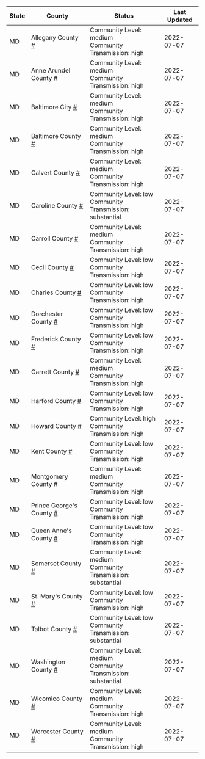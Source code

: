State | County | Status | Last Updated
--- | --- | --- | --- 
MD | Allegany County <a href="#allegany_county">#</a> | <a name="allegany_county"></a>Community Level: medium<br/>Community Transmission: high | 2022-07-07
MD | Anne Arundel County <a href="#anne_arundel_county">#</a> | <a name="anne_arundel_county"></a>Community Level: medium<br/>Community Transmission: high | 2022-07-07
MD | Baltimore City <a href="#baltimore_city">#</a> | <a name="baltimore_city"></a>Community Level: medium<br/>Community Transmission: high | 2022-07-07
MD | Baltimore County <a href="#baltimore_county">#</a> | <a name="baltimore_county"></a>Community Level: medium<br/>Community Transmission: high | 2022-07-07
MD | Calvert County <a href="#calvert_county">#</a> | <a name="calvert_county"></a>Community Level: medium<br/>Community Transmission: high | 2022-07-07
MD | Caroline County <a href="#caroline_county">#</a> | <a name="caroline_county"></a>Community Level: low<br/>Community Transmission: substantial | 2022-07-07
MD | Carroll County <a href="#carroll_county">#</a> | <a name="carroll_county"></a>Community Level: medium<br/>Community Transmission: high | 2022-07-07
MD | Cecil County <a href="#cecil_county">#</a> | <a name="cecil_county"></a>Community Level: low<br/>Community Transmission: high | 2022-07-07
MD | Charles County <a href="#charles_county">#</a> | <a name="charles_county"></a>Community Level: low<br/>Community Transmission: high | 2022-07-07
MD | Dorchester County <a href="#dorchester_county">#</a> | <a name="dorchester_county"></a>Community Level: low<br/>Community Transmission: high | 2022-07-07
MD | Frederick County <a href="#frederick_county">#</a> | <a name="frederick_county"></a>Community Level: low<br/>Community Transmission: high | 2022-07-07
MD | Garrett County <a href="#garrett_county">#</a> | <a name="garrett_county"></a>Community Level: medium<br/>Community Transmission: high | 2022-07-07
MD | Harford County <a href="#harford_county">#</a> | <a name="harford_county"></a>Community Level: low<br/>Community Transmission: high | 2022-07-07
MD | Howard County <a href="#howard_county">#</a> | <a name="howard_county"></a>Community Level: high<br/>Community Transmission: high | 2022-07-07
MD | Kent County <a href="#kent_county">#</a> | <a name="kent_county"></a>Community Level: low<br/>Community Transmission: high | 2022-07-07
MD | Montgomery County <a href="#montgomery_county">#</a> | <a name="montgomery_county"></a>Community Level: medium<br/>Community Transmission: high | 2022-07-07
MD | Prince George's County <a href="#prince_george's_county">#</a> | <a name="prince_george's_county"></a>Community Level: low<br/>Community Transmission: high | 2022-07-07
MD | Queen Anne's County <a href="#queen_anne's_county">#</a> | <a name="queen_anne's_county"></a>Community Level: low<br/>Community Transmission: high | 2022-07-07
MD | Somerset County <a href="#somerset_county">#</a> | <a name="somerset_county"></a>Community Level: medium<br/>Community Transmission: substantial | 2022-07-07
MD | St. Mary's County <a href="#st._mary's_county">#</a> | <a name="st._mary's_county"></a>Community Level: low<br/>Community Transmission: high | 2022-07-07
MD | Talbot County <a href="#talbot_county">#</a> | <a name="talbot_county"></a>Community Level: low<br/>Community Transmission: substantial | 2022-07-07
MD | Washington County <a href="#washington_county">#</a> | <a name="washington_county"></a>Community Level: medium<br/>Community Transmission: substantial | 2022-07-07
MD | Wicomico County <a href="#wicomico_county">#</a> | <a name="wicomico_county"></a>Community Level: medium<br/>Community Transmission: high | 2022-07-07
MD | Worcester County <a href="#worcester_county">#</a> | <a name="worcester_county"></a>Community Level: medium<br/>Community Transmission: high | 2022-07-07
